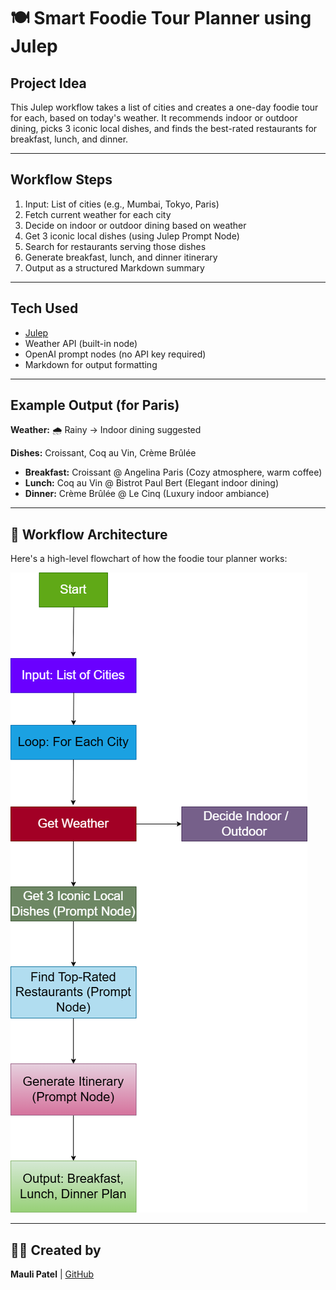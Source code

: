 # 🍽️ Smart Foodie Tour Planner using Julep

## Project Idea

This Julep workflow takes a list of cities and creates a one-day foodie tour for each, based on today's weather. It recommends indoor or outdoor dining, picks 3 iconic local dishes, and finds the best-rated restaurants for breakfast, lunch, and dinner.

---

## Workflow Steps

1. Input: List of cities (e.g., Mumbai, Tokyo, Paris)
2. Fetch current weather for each city
3. Decide on indoor or outdoor dining based on weather
4. Get 3 iconic local dishes (using Julep Prompt Node)
5. Search for restaurants serving those dishes
6. Generate breakfast, lunch, and dinner itinerary
7. Output as a structured Markdown summary

---

## Tech Used

- [Julep](https://dashboard.julep.ai/home/)
- Weather API (built-in node)
- OpenAI prompt nodes (no API key required)
- Markdown for output formatting

---

## Example Output (for Paris)

**Weather:** 🌧️ Rainy → Indoor dining suggested

**Dishes:** Croissant, Coq au Vin, Crème Brûlée

- **Breakfast:** Croissant @ Angelina Paris (Cozy atmosphere, warm coffee)
- **Lunch:** Coq au Vin @ Bistrot Paul Bert (Elegant indoor dining)
- **Dinner:** Crème Brûlée @ Le Cinq (Luxury indoor ambiance)

---

## 🧠 Workflow Architecture
Here's a high-level flowchart of how the foodie tour planner works:

![flowchart](flowchart.drawio.png)

---

## 👩‍💻 Created by

**Mauli Patel** | [GitHub](https://github.com/itsmemauliii)
